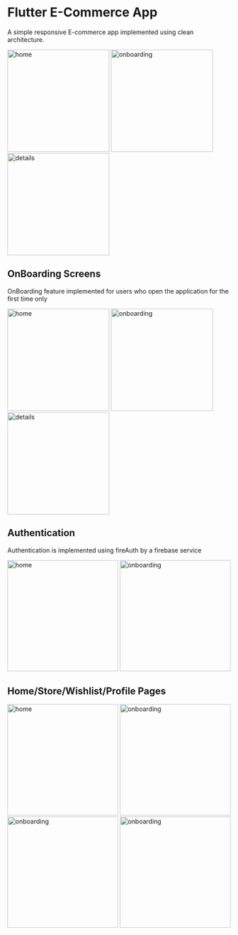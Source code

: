 # Flutter E-Commerce App
A simple responsive E-commerce app implemented using clean architecture. 

<p float="left">
  <img src="screenshots/home.jpg" alt="home" width="230"/>
  <img src="screenshots/onboarding1.jpg" alt="onboarding" width="230"/>
  <img src="screenshots/product_details.jpg" alt="details" width="230"/>
</p>

## OnBoarding Screens
OnBoarding feature implemented for users who open the application for the first time only

<p float="left">
  <img src="screenshots/onboarding1.jpg" alt="home" width="230"/>
  <img src="screenshots/onboarding2.jpg" alt="onboarding" width="230"/>
  <img src="screenshots/onboarding3.jpg" alt="details" width="230"/>
</p>


## Authentication
Authentication is implemented using fireAuth by a firebase service

<p float="left">
  <img src="screenshots/signin.jpg" alt="home" width="250"/>
  <img src="screenshots/signup.jpg" alt="onboarding" width="250"/>
</p>

## Home/Store/Wishlist/Profile Pages

<p float="left">
  <img src="screenshots/home.jpg" alt="home" width="250"/>
  <img src="screenshots/store.jpg" alt="onboarding" width="250"/>
  <img src="screenshots/wishlist.jpg" alt="onboarding" width="250"/>
  <img src="screenshots/account_settings.jpg" alt="onboarding" width="250"/>
</p>
